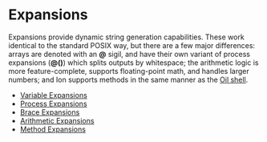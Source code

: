 # Expansions

Expansions provide dynamic string generation capabilities. These work identical to the standard
POSIX way, but there are a few major differences: arrays are denoted with an **@** sigil, and have
their own variant of process expansions (**@()**) which splits outputs by whitespace; the
arithmetic logic is more feature-complete, supports floating-point math, and handles larger
numbers; and Ion supports methods in the same manner as the [Oil shell](http://www.oilshell.org/).

- [Variable Expansions](ch05-01-variable.html)
- [Process Expansions](ch05-02-process.html)
- [Brace Expansions](ch05-03-brace.html)
- [Arithmetic Expansions](ch05-04-arithmetic.html)
- [Method Expansions](ch05-05-method.html)
